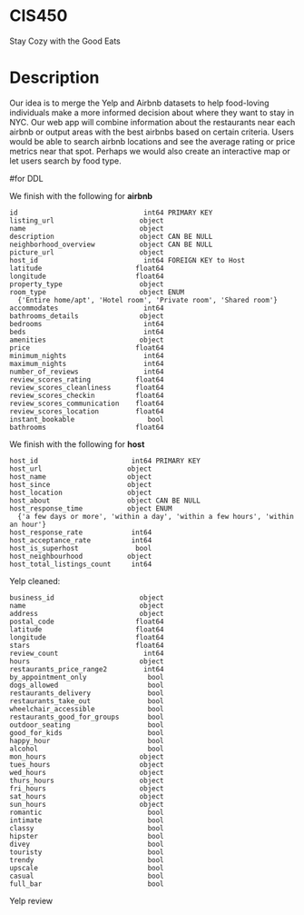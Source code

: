 # CIS450
Stay Cozy with the Good Eats

# Description
Our idea is to merge the Yelp and Airbnb datasets to help food-loving individuals make a more informed decision about where they want to stay in NYC. Our web app will combine information about the restaurants near each airbnb or output areas with the best airbnbs based on certain criteria. Users would be able to search airbnb locations and see the average rating or price metrics near that spot. Perhaps we would also create an interactive map or let users search by food type. 

#for DDL

We finish with the following for **airbnb**
```
id                               int64 PRIMARY KEY
listing_url                     object
name                            object
description                     object CAN BE NULL
neighborhood_overview           object CAN BE NULL
picture_url                     object
host_id                          int64 FOREIGN KEY to Host
latitude                       float64
longitude                      float64
property_type                   object
room_type                       object ENUM
  {'Entire home/apt', 'Hotel room', 'Private room', 'Shared room'} 
accommodates                     int64
bathrooms_details               object
bedrooms                         int64
beds                             int64
amenities                       object
price                          float64
minimum_nights                   int64
maximum_nights                   int64
number_of_reviews                int64
review_scores_rating           float64
review_scores_cleanliness      float64
review_scores_checkin          float64
review_scores_communication    float64
review_scores_location         float64
instant_bookable                  bool
bathrooms                      float64
```
We finish with the following for **host**


```
host_id                       int64 PRIMARY KEY
host_url                     object
host_name                    object
host_since                   object
host_location                object
host_about                   object CAN BE NULL
host_response_time           object ENUM
  {'a few days or more', 'within a day', 'within a few hours', 'within an hour'}
host_response_rate            int64
host_acceptance_rate          int64
host_is_superhost              bool
host_neighbourhood           object
host_total_listings_count     int64

```

Yelp cleaned:
```
business_id                     object
name                            object
address                         object
postal_code                    float64
latitude                       float64
longitude                      float64
stars                          float64
review_count                     int64
hours                           object
restaurants_price_range2         int64
by_appointment_only               bool
dogs_allowed                      bool
restaurants_delivery              bool
restaurants_take_out              bool
wheelchair_accessible             bool
restaurants_good_for_groups       bool
outdoor_seating                   bool
good_for_kids                     bool
happy_hour                        bool
alcohol                           bool
mon_hours                       object
tues_hours                      object
wed_hours                       object
thurs_hours                     object
fri_hours                       object
sat_hours                       object
sun_hours                       object
romantic                          bool
intimate                          bool
classy                            bool
hipster                           bool
divey                             bool
touristy                          bool
trendy                            bool
upscale                           bool
casual                            bool
full_bar                          bool
```

Yelp review
```
